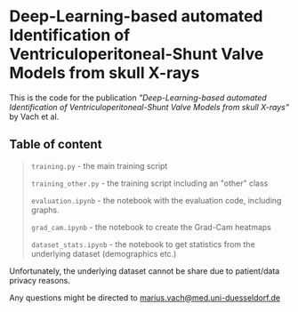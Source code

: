 # Deep-Learning-based automated Identification of Ventriculoperitoneal-Shunt Valve Models from skull X-rays 

This is the code for the publication *"Deep-Learning-based automated Identification of Ventriculoperitoneal-Shunt Valve Models from skull X-rays"* by Vach et al.

## Table of content

>`training.py` - the main training script 
>
>`training_other.py` - the training script including an "other" class
>
>`evaluation.ipynb` - the notebook with the evaluation code, including graphs.
>
>`grad_cam.ipynb` - the notebook to create the Grad-Cam heatmaps
>
>`dataset_stats.ipynb` - the notebook to get statistics from the underlying dataset (demographics etc.)

Unfortunately, the underlying dataset cannot be share due to patient/data privacy reasons. 

Any questions might be directed to marius.vach@med.uni-duesseldorf.de